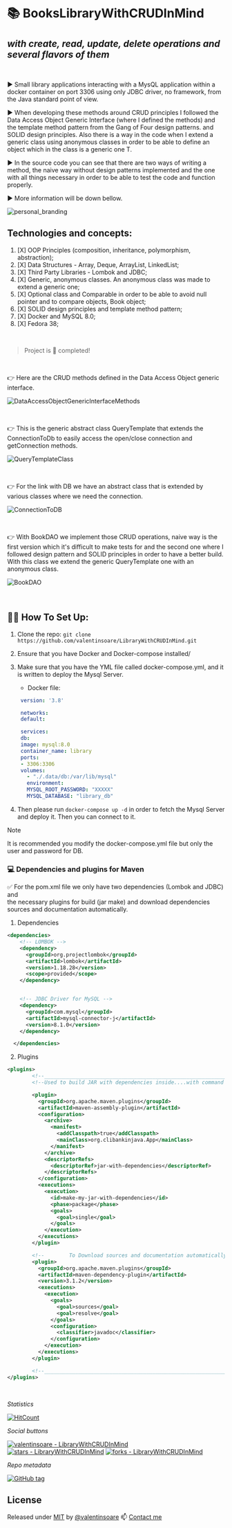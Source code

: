 # :books: BooksLibraryWithCRUDInMind

## _with create, read, update, delete operations and several flavors of them_

<br>

:arrow_forward: Small library applications interacting with a MysQL application within a docker
container on port 3306 using only JDBC driver, no framework, from the Java standard point of view.

:arrow_forward: When developing these methods around CRUD principles I followed the Data Access Object Generic Interface (where I defined
the methods) and the template method pattern from the Gang of Four design patterns.
and SOLID design principles. Also there is a way in the code when I extend a generic class using anonymous classes
in order to be able to define an object which in the class is a generic one T.

:arrow_forward: In the source code you can see that there are two ways of writing a method,
the naive way without design patterns implemented and the one with all things necessary in order to be able to test the code
and function properly.

:arrow_forward: More information will be down bellow.

![personal_branding][1]


## Technologies and concepts:
1. [X] OOP Principles (composition, inheritance, polymorphism, abstraction);
2. [X] Data Structures - Array, Deque, ArrayList, LinkedList;
3. [X] Third Party Libraries - Lombok and JDBC;
4. [X] Generic, anonymous classes. An anonymous class was made to extend a generic one;
5. [X] Optional class and Comparable in order to be able to avoid null pointer and to compare objects, Book object;
6. [X] SOLID design principles and template method pattern;
7. [X] Docker and MySQL 8.0;
8. [X] Fedora 38;

<br>

> Project is :100: completed!

<br>

:point_right: Here are the CRUD methods defined in the Data Access Object generic interface.

![DataAccessObjectGenericInterfaceMethods][2]

<br>

:point_right: This is the generic abstract class QueryTemplate that extends the ConnectionToDb 
to easily access the open/close connection and getConnection methods.

![QueryTemplateClass][3]

<br>

:point_right: For the link with DB we have an abstract class that is extended by various classes
where we need the connection.

![ConnectionToDB][4]

<br>

:point_right: With BookDAO we implement those CRUD operations, naive way is the first version which it's difficult to make tests for and the second one where I followed design pattern and SOLID principles in order to have a better build. 
With this class we extend the generic QueryTemplate one with an anonymous class.

![BookDAO][5]

<br>

## :technologist: How To Set Up:

1. Clone the repo:
    `git clone https://github.com/valentinsoare/LibraryWithCRUDInMind.git`

2. Ensure that you have Docker and Docker-compose installed/

4. Make sure that you have the YML file called docker-compose.yml, and it is written to deploy the Mysql Server.
   * Docker file:
   ```yml
    version: '3.8'

    networks:
    default:

    services:
    db:
    image: mysql:8.0
    container_name: library
    ports:
    - 3306:3306
    volumes:
      - "./.data/db:/var/lib/mysql"
      environment:
      MYSQL_ROOT_PASSWORD: "XXXXX"
      MYSQL_DATABASE: "library_db"
   ```
   
4. Then please run `docker-compose up -d` in order to fetch the Mysql Server and deploy it. Then you can connect to it.

> [!NOTE]
> It is recommended you modify the docker-compose.yml file but only the user and password for DB.

### :computer: Dependencies and plugins for Maven

:white_check_mark: For the pom.xml file we only have two dependencies (Lombok and JDBC) and  
the necessary plugins for build (jar make) and download dependencies sources and documentation automatically.

1. Dependencies
```xml
<dependencies>
    <!-- LOMBOK -->
    <dependency>
      <groupId>org.projectlombok</groupId>
      <artifactId>lombok</artifactId>
      <version>1.18.28</version>
      <scope>provided</scope>
    </dependency>


    <!-- JDBC Driver for MySQL -->
    <dependency>
      <groupId>com.mysql</groupId>
      <artifactId>mysql-connector-j</artifactId>
      <version>8.1.0</version>
    </dependency>

  </dependencies>
```

2. Plugins
```xml
<plugins>
        <!--_________________________________________________________________________________________________________-->
        <!--Used to build JAR with dependencies inside....with command # mvn compile assembly:single-->

        <plugin>
          <groupId>org.apache.maven.plugins</groupId>
          <artifactId>maven-assembly-plugin</artifactId>
          <configuration>
            <archive>
              <manifest>
                <addClasspath>true</addClasspath>
                <mainClass>org.clibankinjava.App</mainClass>
              </manifest>
            </archive>
            <descriptorRefs>
              <descriptorRef>jar-with-dependencies</descriptorRef>
            </descriptorRefs>
          </configuration>
          <executions>
            <execution>
              <id>make-my-jar-with-dependencies</id>
              <phase>package</phase>
              <goals>
                <goal>single</goal>
              </goals>
            </execution>
          </executions>
        </plugin>

        <!--        To Download sources and documentation automatically-->
        <plugin>
          <groupId>org.apache.maven.plugins</groupId>
          <artifactId>maven-dependency-plugin</artifactId>
          <version>3.1.2</version>
          <executions>
            <execution>
              <goals>
                <goal>sources</goal>
                <goal>resolve</goal>
              </goals>
              <configuration>
                <classifier>javadoc</classifier>
              </configuration>
            </execution>
          </executions>
        </plugin>

        <!--_________________________________________________________________________________________________________-->
</plugins>
```

<br>

_Statistics_

[![HitCount](https://hits.dwyl.com/valentinsoare/LibraryWithCRUDInMind.svg?style=flat-square&show=unique)](http://hits.dwyl.com/valentinsoare/LibraryWithCRUDInMind)


_Social buttons_

[![valentinsoare - LibraryWithCRUDInMind](https://img.shields.io/static/v1?label=valentinsoare&message=LibraryWithCRUDInMind&color=blue&logo=github)](https://github.com/valentinsoare/LibraryWithCRUDInMind "Go to GitHub repo")
[![stars - LibraryWithCRUDInMind](https://img.shields.io/github/stars/valentinsoare/LibraryWithCRUDInMind?style=social)](https://github.com/valentinsoare/LibraryWithCRUDInMind)
[![forks - LibraryWithCRUDInMind](https://img.shields.io/github/forks/valentinsoare/LibraryWithCRUDInMind?style=social)](https://github.com/valentinsoare/LibraryWithCRUDInMind)


_Repo metadata_


[![GitHub tag](https://img.shields.io/github/tag/valentinsoare/LibraryWithCRUDInMind?include_prereleases=&sort=semver&color=blue)](https://github.com/valentinsoare/LibraryWithCRUDInMind/releases/)

## License

Released under [MIT](/LICENSE) by [@valentinsoare](https://github.com/valentinsoare)
:mailbox: [Contact me](soarevalentinn@gmail.com "Contact me at soarevalentinn@gmail.com")



[1]: <https://i.postimg.cc/DfLpz7ky/final-Small.png> (https://moviesondemand.io)
[2]: <https://i.postimg.cc/QNBM8Tcj/Screenshot-from-2023-12-19-11-04-48.png> (DataAccessObjectGenericIntefaceMethods)
[3]: <https://i.postimg.cc/FHL2K0ZX/Screenshot-from-2023-12-19-11-09-59.png> (QueryTemplate abstract class)
[4]: <https://i.postimg.cc/7Pm3C6PB/Screenshot-from-2023-12-19-11-19-36.png> (ConnectionToDB)
[5]: <https://i.postimg.cc/7Pm3C6PB/Screenshot-from-2023-12-19-11-19-36.png> (BookDAO)
